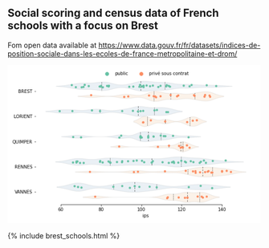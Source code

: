 ## Social scoring and census data of French schools with a focus on Brest

Fom open data available at https://www.data.gouv.fr/fr/datasets/indices-de-position-sociale-dans-les-ecoles-de-france-metropolitaine-et-drom/ 

![Ranking in Rennes academy](RENNES%20(1).png)


{% include brest_schools.html %}
